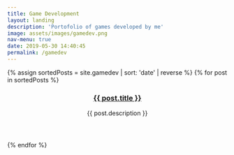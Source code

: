 ```yaml
---
title: Game Development
layout: landing
description: 'Portofolio of games developed by me'
image: assets/images/gamedev.png
nav-menu: true
date: 2019-05-30 14:40:45
permalink: /gamedev
---
```


<section id="one" class="tiles">
{% assign sortedPosts = site.gamedev | sort: 'date' | reverse %}
  {% for post in sortedPosts %}
  <article>
    <span class="image">
      <img src="{{ post.image }}" alt="" />
    </span>
    <header class="major">
      <h3><a href="{{ post.url  | relative_url }}" class="link">{{ post.title }}</a></h3>
      <p>{{ post.description }}</p>
    </header>
  </article>
  {% endfor %}
</section>
